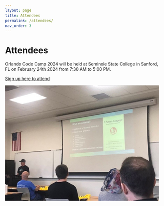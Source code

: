 ```yaml
---
layout: page
title: Attendees
permalink: /attendees/
nav_order: 3
---
```


# Attendees

<p />

Orlando Code Camp 2024 will be held at Seminole State College in Sanford, FL on February 24th 2024 from 7:30 AM to 5:00 PM.

[Sign up here to attend](https://www.eventbrite.com/e/orlando-code-camp-2024-tickets-800584980227)

![Orlando CC Attendees](/assets/img/photos/occ-session.jpg "Orlando CC Attendees")
